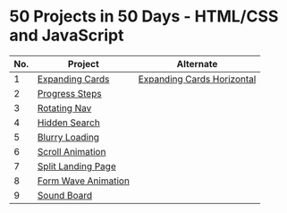 # 50 Projects in 50 Days - HTML/CSS and JavaScript

| No. | Project                                                                                            | Alternate                                                                                                             |
| --- | -------------------------------------------------------------------------------------------------- | --------------------------------------------------------------------------------------------------------------------- |
| 1   | [Expanding Cards](https://github.com/PaulMFleming/50Projects50Days/tree/master/expanding-cards)    | [Expanding Cards Horizontal](https://github.com/PaulMFleming/50Projects50Days/tree/master/expanding-cards-horizontal) |
| 2   | [Progress Steps](https://github.com/PaulMFleming/50Projects50Days/tree/master/progress-steps)      |
| 3   | [Rotating Nav](https://github.com/PaulMFleming/50Projects50Days/tree/master/rotating_navigation)   |
| 4   | [Hidden Search](https://github.com/PaulMFleming/50Projects50Days/tree/master/hidden_search_widget) |
| 5   | [Blurry Loading](https://github.com/PaulMFleming/50Projects50Days/tree/master/blurry-loading) |
| 6   | [Scroll Animation](https://github.com/PaulMFleming/50Projects50Days/tree/master/scroll-animation) |
| 7   | [Split Landing Page](https://github.com/PaulMFleming/50Projects50Days/tree/master/split-landing-page) |
| 8   | [Form Wave Animation](https://github.com/PaulMFleming/50Projects50Days/tree/master/form-wave-animation) |
| 9   | [Sound Board](https://github.com/PaulMFleming/50Projects50Days/tree/master/sound-board) |
